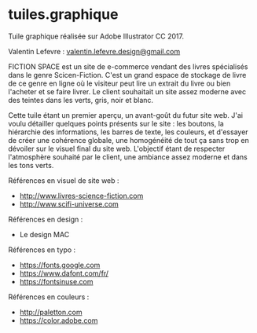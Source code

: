 # tuiles.graphique
Tuile graphique réalisée sur Adobe Illustrator CC 2017.


Valentin Lefevre : valentin.lefevre.design@gmail.com

FICTION SPACE est un site de e-commerce vendant des livres spécialisés dans le genre Scicen-Fiction.
C'est un grand espace de stockage de livre de ce genre en ligne où le visiteur peut lire un extrait du livre ou bien l'acheter et se faire livrer. Le client souhaitait un site assez moderne avec des teintes dans les verts, gris, noir et blanc.

Cette tuile étant un premier aperçu, un avant-goût du futur site web. J'ai voulu détailler quelques points présents sur le site : les boutons, la hiérarchie des informations, les barres de texte, les couleurs, et d'essayer de créer une cohérence globale, une homogénéité de tout ça sans trop en dévoiler sur le visuel final du site web.
L'objectif étant de respecter l'atmosphère souhaité par le client, une ambiance assez moderne et dans les tons verts.


Références en visuel de site web :
- http://www.livres-science-fiction.com
- http://www.scifi-universe.com

Références en design :
- Le design MAC

Références en typo :
- https://fonts.google.com
- https://www.dafont.com/fr/
- https://fontsinuse.com

Références en couleurs :
- http://paletton.com
- https://color.adobe.com
